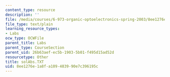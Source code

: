 ```yaml
---
content_type: resource
description: ''
file: /media/courses/6-973-organic-optoelectronics-spring-2003/8ee1276e1a8fa109483990e7c396195c_solAbs.TXT
file_type: text/plain
learning_resource_types:
- Labs
ocw_type: OCWFile
parent_title: Labs
parent_type: CourseSection
parent_uid: 26b63aef-ec5b-1903-5b01-f495d15ad52d
resourcetype: Other
title: solAbs.TXT
uid: 8ee1276e-1a8f-a109-4839-90e7c396195c
---
```

